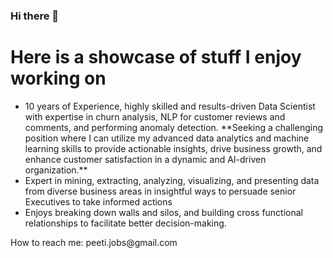 ### Hi there 👋



<html>
<h1>Here is a showcase of stuff I enjoy working on</h1>
<ul>
<li>10 years of Experience, highly skilled and results-driven Data Scientist with expertise in churn analysis, NLP for customer reviews and comments, and performing anomaly detection. **Seeking a challenging position where I can utilize my advanced data analytics and machine learning skills to provide actionable insights, drive business growth, and enhance customer satisfaction in a dynamic and AI-driven organization.**</li>
<li>Expert in mining, extracting, analyzing, visualizing, and presenting data from diverse business areas in insightful ways to persuade senior Executives to take informed actions </li>
<li>Enjoys breaking down walls and silos, and building cross functional relationships to facilitate better decision-making.</li> 
</ul>

<p>How to reach me: peeti.jobs@gmail.com</p>
</html>
<!--
**peeti-sriwongsanguan/peeti-sriwongsanguan** is a ✨ _special_ ✨ repository because its `README.md` (this file) appears on your GitHub profile.

Here are some ideas to get you started:

- 🔭 I’m currently working on ...
- 🌱 I’m currently learning ...
- 👯 I’m looking to collaborate on ...
- 🤔 I’m looking for help with ...
- 💬 Ask me about ...
- 📫 How to reach me: ...
- 😄 Pronouns: ...
- ⚡ Fun fact: ...
-->
